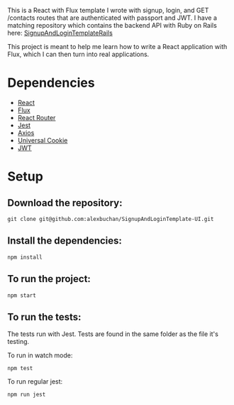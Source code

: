 This is a React with Flux template I wrote with signup, login, and GET /contacts routes that are authenticated with passport and JWT.
I have a matching repository which contains the backend API with Ruby on Rails here: [SignupAndLoginTemplateRails](https://github.com/alexbuchan/SignupAndLoginTemplateRails)

This project is meant to help me learn how to write a React application with Flux, which I can then turn into real applications.

# Dependencies

* [React](https://reactjs.org/)
* [Flux](https://facebook.github.io/flux/)
* [React Router](https://reacttraining.com/react-router/web/guides/quick-start)
* [Jest](https://jestjs.io/)
* [Axios](https://github.com/axios/axios)
* [Universal Cookie](https://www.npmjs.com/package/universal-cookie)
* [JWT](https://jwt.io/)

# Setup

## Download the repository:

`git clone git@github.com:alexbuchan/SignupAndLoginTemplate-UI.git`

## Install the dependencies:

`npm install`

## To run the project:

`npm start`

## To run the tests:

The tests run with Jest. Tests are found in the same folder as the file it's testing.

To run in watch mode:

`npm test`

To run regular jest:

`npm run jest`